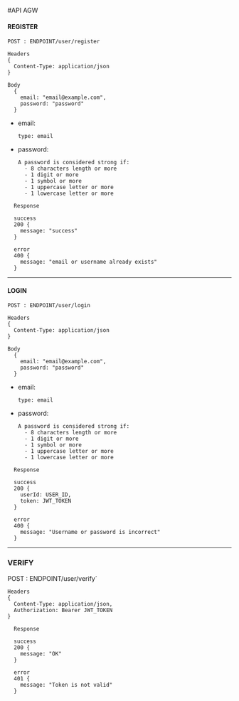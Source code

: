 #API AGW

#### REGISTER
`POST : ENDPOINT/user/register`

```
Headers
{
  Content-Type: application/json
}
```

```
Body
  {
    email: "email@example.com",
    password: "password"
  }
```
- email:
  ```
  type: email
  ```
- password: 
  ```
  A password is considered strong if:
    - 8 characters length or more
    - 1 digit or more
    - 1 symbol or more
    - 1 uppercase letter or more
    - 1 lowercase letter or more 
  ```

```
  Response

  success 
  200 {
    message: "success"
  }

  error
  400 {
    message: "email or username already exists"
  }
```

---

#### LOGIN

`POST : ENDPOINT/user/login`

```
Headers
{
  Content-Type: application/json
}
```

```
Body
  {
    email: "email@example.com",
    password: "password"
  }
```
- email:
  ```
  type: email
  ```
- password: 
  ```
  A password is considered strong if:
    - 8 characters length or more
    - 1 digit or more
    - 1 symbol or more
    - 1 uppercase letter or more
    - 1 lowercase letter or more 
  ```

```
  Response

  success 
  200 {
    userId: USER_ID,
    token: JWT_TOKEN
  }

  error
  400 {
    message: "Username or password is incorrect"
  }
```
---

### VERIFY

POST : ENDPOINT/user/verify`

```
Headers
{
  Content-Type: application/json,
  Authorization: Bearer JWT_TOKEN
}
```

```
  Response

  success 
  200 {
    message: "OK"
  }

  error
  401 {
    message: "Token is not valid"
  }
```
